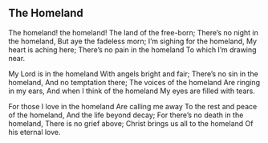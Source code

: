 ## The Homeland

The homeland! the homeland!
The land of the free-born;
There’s no night in the homeland,
But aye the fadeless morn;
I’m sighing for the homeland,
My heart is aching here;
There’s no pain in the homeland
To which I’m drawing near.

My Lord is in the homeland
With angels bright and fair;
There’s no sin in the homeland,
And no temptation there;
The voices of the homeland
Are ringing in my ears,
And when I think of the homeland
My eyes are filled with tears.

For those I love in the homeland
Are calling me away
To the rest and peace of the homeland,
And the life beyond decay;
For there’s no death in the homeland,
There is no grief above;
Christ brings us all to the homeland
Of his eternal love.